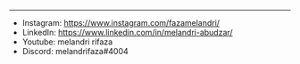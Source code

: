 ---

- Instagram: https://www.instagram.com/fazamelandri/
- LinkedIn: https://www.linkedin.com/in/melandri-abudzar/
- Youtube: melandri rifaza
- Discord: melandrifaza#4004
